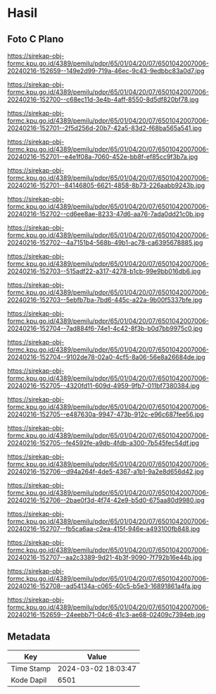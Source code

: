 # Hasil

## Foto C Plano

https://sirekap-obj-formc.kpu.go.id/4389/pemilu/pdpr/65/01/04/20/07/6501042007006-20240216-152659--149e2d99-719a-46ec-9c43-9edbbc83a0d7.jpg

https://sirekap-obj-formc.kpu.go.id/4389/pemilu/pdpr/65/01/04/20/07/6501042007006-20240216-152700--c68ec11d-3e4b-4aff-8550-8d5df820bf78.jpg

https://sirekap-obj-formc.kpu.go.id/4389/pemilu/pdpr/65/01/04/20/07/6501042007006-20240216-152701--2f5d256d-20b7-42a5-83d2-f68ba565a541.jpg

https://sirekap-obj-formc.kpu.go.id/4389/pemilu/pdpr/65/01/04/20/07/6501042007006-20240216-152701--e4e1f08a-7060-452e-bb8f-ef85cc9f3b7a.jpg

https://sirekap-obj-formc.kpu.go.id/4389/pemilu/pdpr/65/01/04/20/07/6501042007006-20240216-152701--84146805-6621-4858-8b73-226aabb9243b.jpg

https://sirekap-obj-formc.kpu.go.id/4389/pemilu/pdpr/65/01/04/20/07/6501042007006-20240216-152702--cd6ee8ae-8233-47d6-aa76-7ada0dd21c0b.jpg

https://sirekap-obj-formc.kpu.go.id/4389/pemilu/pdpr/65/01/04/20/07/6501042007006-20240216-152702--4a7151b4-568b-49b1-ac78-ca6395678885.jpg

https://sirekap-obj-formc.kpu.go.id/4389/pemilu/pdpr/65/01/04/20/07/6501042007006-20240216-152703--515adf22-a317-4278-b1cb-99e9bb016db6.jpg

https://sirekap-obj-formc.kpu.go.id/4389/pemilu/pdpr/65/01/04/20/07/6501042007006-20240216-152703--5ebfb7ba-7bd6-445c-a22a-9b00f5337bfe.jpg

https://sirekap-obj-formc.kpu.go.id/4389/pemilu/pdpr/65/01/04/20/07/6501042007006-20240216-152704--7ad884f6-74e1-4c42-8f3b-b0d7bb9975c0.jpg

https://sirekap-obj-formc.kpu.go.id/4389/pemilu/pdpr/65/01/04/20/07/6501042007006-20240216-152704--9102de78-02a0-4cf5-8a06-56e8a26684de.jpg

https://sirekap-obj-formc.kpu.go.id/4389/pemilu/pdpr/65/01/04/20/07/6501042007006-20240216-152705--4320fd11-609d-4959-9fb7-011bf7380384.jpg

https://sirekap-obj-formc.kpu.go.id/4389/pemilu/pdpr/65/01/04/20/07/6501042007006-20240216-152705--e487630a-9947-473b-912c-e96c687fee56.jpg

https://sirekap-obj-formc.kpu.go.id/4389/pemilu/pdpr/65/01/04/20/07/6501042007006-20240216-152705--fe4592fe-a9db-4fdb-a300-7b545fec54df.jpg

https://sirekap-obj-formc.kpu.go.id/4389/pemilu/pdpr/65/01/04/20/07/6501042007006-20240216-152706--d94a264f-4de5-4367-a1b1-9a2e8d656d42.jpg

https://sirekap-obj-formc.kpu.go.id/4389/pemilu/pdpr/65/01/04/20/07/6501042007006-20240216-152706--2bae0f3d-4f74-42e9-b5d0-675aa80d9980.jpg

https://sirekap-obj-formc.kpu.go.id/4389/pemilu/pdpr/65/01/04/20/07/6501042007006-20240216-152707--fb5ca6aa-c2ea-415f-946e-a493100fb848.jpg

https://sirekap-obj-formc.kpu.go.id/4389/pemilu/pdpr/65/01/04/20/07/6501042007006-20240216-152707--aa2c3389-9d21-4b3f-9090-7f792b16e44b.jpg

https://sirekap-obj-formc.kpu.go.id/4389/pemilu/pdpr/65/01/04/20/07/6501042007006-20240216-152708--ad54134a-c065-40c5-b5e3-16891861a4fa.jpg

https://sirekap-obj-formc.kpu.go.id/4389/pemilu/pdpr/65/01/04/20/07/6501042007006-20240216-152659--24eebb71-04c6-41c3-ae68-02409c7394eb.jpg


## Metadata

| Key        | Value               |
| ---------- | ------------------- |
| Time Stamp | 2024-03-02 18:03:47 |
| Kode Dapil | 6501                |



